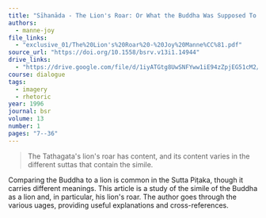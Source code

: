 ```yaml
---
title: "Sīhanāda - The Lion's Roar: Or What the Buddha Was Supposed To Be Willing to Defend in Debate"
authors:
  - manne-joy
file_links:
  - "exclusive_01/The%20Lion's%20Roar%20-%20Joy%20Manne%CC%81.pdf"
source_url: "https://doi.org/10.1558/bsrv.v13i1.14944"
drive_links:
  - "https://drive.google.com/file/d/1iyATGtg8UwSNFYww1iE94zZpjEG51cM2/view?usp=sharing"
course: dialogue 
tags:
  - imagery
  - rhetoric
year: 1996
journal: bsr
volume: 13
number: 1
pages: "7--36"
---
```


> The Tathagata's lion's roar has content, and its content varies in the different suttas that contain the simile.

Comparing the Buddha to a lion is common in the Sutta Piṭaka, though it carries different meanings. This article is a study of the simile of the Buddha as a lion and, in particular, his lion's roar. The author goes through the various uages, providing useful explanations and cross-references.
